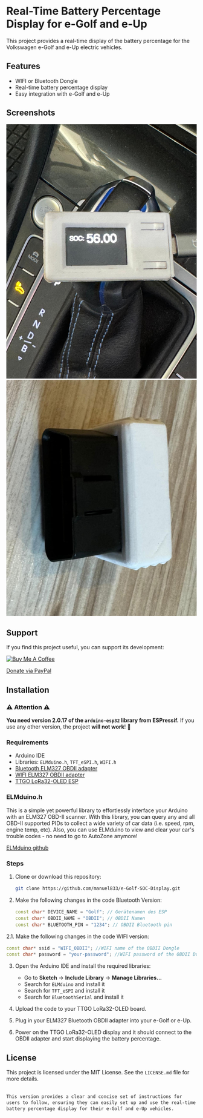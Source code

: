 
# Real-Time Battery Percentage Display for e-Golf and e-Up

This project provides a real-time display of the battery percentage for the Volkswagen e-Golf and e-Up electric vehicles.


## Features
- WIFI or Bluetooth Dongle
- Real-time battery percentage display
- Easy integration with e-Golf and e-Up

## Screenshots

![Screenshot 1](screenshot1.png)
![Screenshot 2](screenshot2.png)

## Support

If you find this project useful, you can support its development:

[![Buy Me A Coffee](https://img.shields.io/badge/Buy%20Me%20A%20Coffee-FFDD00?style=for-the-badge&logo=buy-me-a-coffee&logoColor=black)](https://buymeacoffee.com/manuel833)

[Donate via PayPal](https://paypal.me/mherzog45?country.x=AT&locale.x=de_DE)

## Installation


### ⚠️ Attention ⚠️

**You need version 2.0.17 of the `arduino-esp32` library from ESPressif.** If you use any other version, the project **will not work**! 😬

### Requirements
- Arduino IDE
- Libraries: `ELMduino.h`, `TFT_eSPI.h`, `WIFI.h`
- [Bluetooth ELM327 OBDII adapter](https://amzn.to/4eJq7Wn)
- [WIFI ELM327 OBDII adapter](https://amzn.to/3XIxXJQ)
- [TTGO LoRa32-OLED ESP](https://amzn.to/3ROV4ip)

### ELMduino.h
This is a simple yet powerful library to effortlessly interface your Arduino with an ELM327 OBD-II scanner. With this library, you can query any and all OBD-II supported PIDs to collect a wide variety of car data (i.e. speed, rpm, engine temp, etc). Also, you can use ELMduino to view and clear your car's trouble codes - no need to go to AutoZone anymore!

[ELMduino github](https://github.com/PowerBroker2/ELMduino)

### Steps

1. Clone or download this repository:
   ```bash
   git clone https://github.com/manuel833/e-Golf-SOC-Display.git
   ```

2. Make the following changes in the code Bluetooth Version:
   ```cpp
   const char* DEVICE_NAME = "Golf"; // Gerätenamen des ESP
   const char* OBDII_NAME = "OBDII"; // OBDII Namen
   const char* BLUETOOTH_PIN = "1234"; // OBDII Bluetooth pin
   ```
2.1. Make the following changes in the code WIFI version:
   ```cpp
   const char* ssid = "WIFI_OBDII"; //WIFI name of the OBDII Dongle
   const char* password = "your-password"; //WIFI password of the OBDII Dongle
   ```
3. Open the Arduino IDE and install the required libraries:
   - Go to **Sketch** -> **Include Library** -> **Manage Libraries...**
   - Search for `ELMduino` and install it
   - Search for `TFT_eSPI` and install it
   - Search for `BluetoothSerial` and install it

4. Upload the code to your TTGO LoRa32-OLED board.

5. Plug in your ELM327 Bluetooth OBDII adapter into your e-Golf or e-Up.

6. Power on the TTGO LoRa32-OLED display and it should connect to the OBDII adapter and start displaying the battery percentage.


## License

This project is licensed under the MIT License. See the `LICENSE.md` file for more details.
```

This version provides a clear and concise set of instructions for users to follow, ensuring they can easily set up and use the real-time battery percentage display for their e-Golf and e-Up vehicles.

